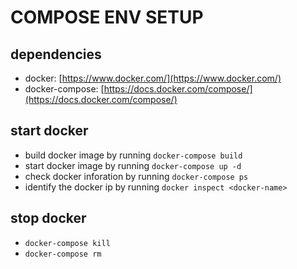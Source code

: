 # COMPOSE ENV SETUP


## dependencies
* docker: [https://www.docker.com/](https://www.docker.com/)
* docker-compose: [https://docs.docker.com/compose/](https://docs.docker.com/compose/)

## start docker
* build docker image by running `docker-compose build`
* start docker image by running `docker-compose up -d`
* check docker inforation by running `docker-compose ps`
* identify the docker ip by running `docker inspect <docker-name>`

## stop docker
* `docker-compose kill`
* `docker-compose rm`
